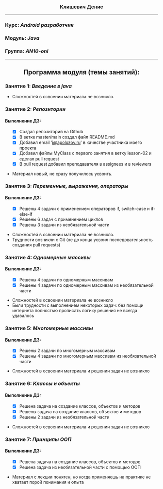 ### <p align="center">Клишевич Денис</p>
____

### Курс: ___Android разработчик___
### Модуль: ___Java___
### Группа: ___AN10-onl___

____
## <p align="center">Программа модуля (темы занятий):</p>


### Занятие 1: ___Введение в java___
+ Сложностей в освоении материала не возникло.
### Занятие 2: ___Репозитории___

<h4>Выполнение ДЗ:</h4>
<ol>

- [x] Создал репозиторий на Github
- [x] В ветке master/main создал файл README.md
- [x] Добавил email 'i@apolozov.ru' в качестве участника моего проекта
- [x] Добавил файлы MyClass с первого занятия в ветку lesson-02 и сделал pull request
- [x] В pull request добавил преподавателя в assignees и в reviewers

</ol>

+ Материал новый, не сразу получилось усвоить.

### Занятие 3: ___Переменные, выражения, операторы___

<h4>Выполнение ДЗ:</h4>
<ol>

- [x] Решены 4 задачи с применением операторов if, switch-case и if-else-if
- [x] Решены 6 задач с применением циклов
- [x] Решены 3 задачи из необязательной части

</ol>

+ Сложностей в освоении материала не возникло.
+ Трудности возникли с Git (не до конца усвоил последовательность создания pull requests)

### Занятие 4: _Одномерные массивы_

<h4>Выполнение ДЗ:</h4>
<ol>

- [x] Решены 4 задачи по одномерным массивам
- [x] Решены 4 задачи по одномерным массивам из необязательной части

</ol>

+ Сложностей в освоении материала не возникло
+ Были трудности с выполнением некоторых задач: без помощи интернета полностью прописать логику решения не всегда удавалось

### Занятие 5: _Многомерные массивы_

<h4>Выполнение ДЗ:</h4>
<ol>

- [x] Решены 2 задачи по многомерным массивам
- [x] Решены 4 задачи по многомерным массивам из необязательной части

</ol>

+ Сложностей в освоении материала и решении задач не возникло

### Занятие 6: _Классы и объекты_

<h4>Выполнение ДЗ:</h4>
<ol>


- [x] Решена задача на создание классов, объектов и методов
- [x] Решены задача на создание классов, объектов и методов
- [x] Решены 2 задачи из необязательной части

</ol>

+ Сложностей в освоении материала и решении задач не возникло

### Занятие 7: _Принципы ООП_

<h4>Выполнение ДЗ:</h4>
<ol>

- [x] Решена задача на создание классов, объектов и методов
- [x] Решена задача из необязательной части с помощью ООП

</ol>

+ Материал с лекции понятен, но когда применяешь на практике не хватает порой понимания и опыта
